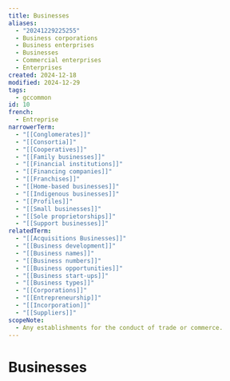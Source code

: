 ```yaml
---
title: Businesses
aliases:
  - "20241229225255"
  - Business corporations
  - Business enterprises
  - Businesses
  - Commercial enterprises
  - Enterprises
created: 2024-12-18
modified: 2024-12-29
tags:
  - gccommon
id: 10
french:
  - Entreprise
narrowerTerm:
  - "[[Conglomerates]]"
  - "[[Consortia]]"
  - "[[Cooperatives]]"
  - "[[Family businesses]]"
  - "[[Financial institutions]]"
  - "[[Financing companies]]"
  - "[[Franchises]]"
  - "[[Home-based businesses]]"
  - "[[Indigenous businesses]]"
  - "[[Profiles]]"
  - "[[Small businesses]]"
  - "[[Sole proprietorships]]"
  - "[[Support businesses]]"
relatedTerm:
  - "[[Acquisitions Businesses]]"
  - "[[Business development]]"
  - "[[Business names]]"
  - "[[Business numbers]]"
  - "[[Business opportunities]]"
  - "[[Business start-ups]]"
  - "[[Business types]]"
  - "[[Corporations]]"
  - "[[Entrepreneurship]]"
  - "[[Incorporation]]"
  - "[[Suppliers]]"
scopeNote:
  - Any establishments for the conduct of trade or commerce.
---
```

# Businesses
